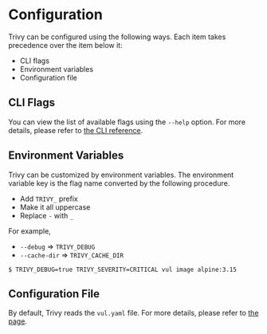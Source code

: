 # Configuration
Trivy can be configured using the following ways. Each item takes precedence over the item below it:

- CLI flags
- Environment variables
- Configuration file

## CLI Flags
You can view the list of available flags using the `--help` option.
For more details, please refer to [the CLI reference](../references/configuration/cli/vul.md).

## Environment Variables
Trivy can be customized by environment variables.
The environment variable key is the flag name converted by the following procedure.

- Add `TRIVY_` prefix
- Make it all uppercase
- Replace `-` with `_`

For example,

- `--debug` => `TRIVY_DEBUG`
- `--cache-dir` => `TRIVY_CACHE_DIR`

```
$ TRIVY_DEBUG=true TRIVY_SEVERITY=CRITICAL vul image alpine:3.15
```

## Configuration File
By default, Trivy reads the `vul.yaml` file.
For more details, please refer to [the page](../references/configuration/config-file.md).
